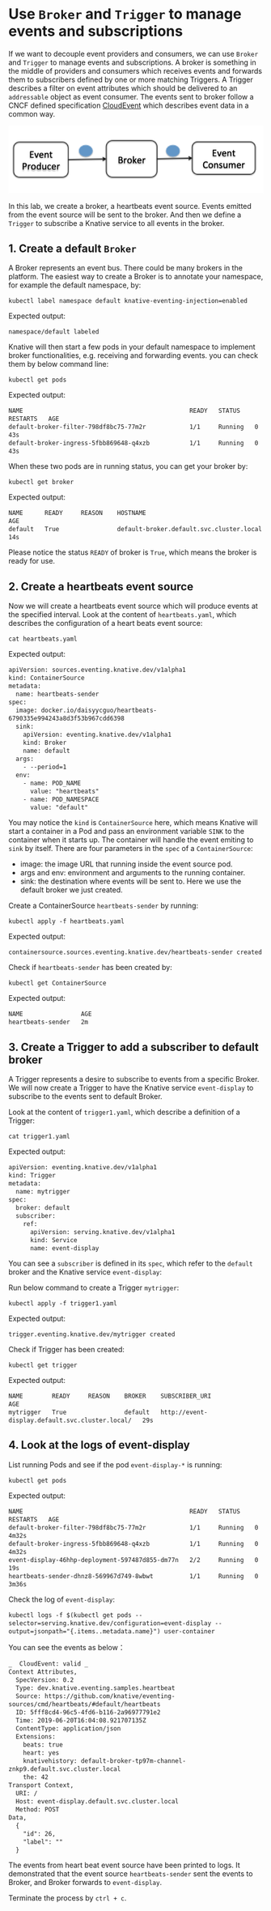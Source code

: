 # Use `Broker` and `Trigger` to manage events and subscriptions

If we want to decouple event providers and consumers, we can use `Broker` and `Trigger` to manage events and subscriptions. A broker is something in the middle of providers and consumers which receives events and forwards them to subscribers defined by one or more matching Triggers. A Trigger describes a filter on event attributes which should be delivered to an `addressable` object as event consumer. The events sent to broker follow a CNCF defined specification [CloudEvent](https://cloudevents.io/) which describes event data in a common way. 

![](../images/knative-triggermode.png)

In this lab, we create a broker, a heartbeats event source. Events emitted from the event source will be sent to the broker. And then we define a `Trigger` to subscribe a Knative service to all events in the broker.

## 1. Create a default `Broker`

A Broker represents an event bus. There could be many brokers in the platform. The easiest way to create a Broker is to annotate your namespace, for example the default namespace, by:

```text
kubectl label namespace default knative-eventing-injection=enabled
```

Expected output:
```
namespace/default labeled
```

Knative will then start a few pods in your default namespace to implement broker functionalities, e.g. receiving and forwarding events. you can check them by below command line:
```
kubectl get pods
```

Expected output:
```
NAME                                              READY   STATUS    RESTARTS   AGE
default-broker-filter-798df8bc75-77m2r            1/1     Running   0          43s
default-broker-ingress-5fbb869648-q4xzb           1/1     Running   0          43s
```

When these two pods are in running status, you can get your broker by:
```text
kubectl get broker
```

Expected output:
```
NAME      READY     REASON    HOSTNAME                                   AGE
default   True                default-broker.default.svc.cluster.local   14s
```

Please notice the status `READY` of broker is `True`, which means the broker is ready for use.


## 2. Create a heartbeats event source

Now we will create a heartbeats event source which will produce events at the specified interval. Look at the content of `heartbeats.yaml`, which describes the configuration of a heart beats event source:

```text
cat heartbeats.yaml
```

Expected output:
```
apiVersion: sources.eventing.knative.dev/v1alpha1
kind: ContainerSource
metadata:
  name: heartbeats-sender
spec:
  image: docker.io/daisyycguo/heartbeats-6790335e994243a8d3f53b967cdd6398
  sink:
    apiVersion: eventing.knative.dev/v1alpha1
    kind: Broker
    name: default
  args:
    - --period=1
  env:
    - name: POD_NAME
      value: "heartbeats"
    - name: POD_NAMESPACE
      value: "default"
```

You may notice the `kind` is `ContainerSource` here, which means Knative will start a container in a Pod and pass an environment variable `SINK` to the container when it starts up. The container will handle the event emiting to `sink` by itself. There are four parameters in the `spec` of a `ContainerSource`:
- image: the image URL that running inside the event source pod.
- args and env: environment and arguments to the running container.
- sink: the destination where events will be sent to. Here we use the default broker we just created.

Create a ContainerSource `heartbeats-sender` by running:
```text
kubectl apply -f heartbeats.yaml
```

Expected output:
```
containersource.sources.eventing.knative.dev/heartbeats-sender created
```

Check if `heartbeats-sender` has been created by:
```text
kubectl get ContainerSource
```

Expected output:
```
NAME                AGE
heartbeats-sender   2m
```

## 3. Create a Trigger to add a subscriber to default broker

A Trigger represents a desire to subscribe to events from a specific Broker. We will now create a Trigger to have the Knative service `event-display` to subscribe to the events sent to default Broker.

Look at the content of `trigger1.yaml`, which describe a definition of a Trigger:
```text
cat trigger1.yaml
```

Expected output:
```
apiVersion: eventing.knative.dev/v1alpha1
kind: Trigger
metadata:
  name: mytrigger
spec:
  broker: default
  subscriber:
    ref:
      apiVersion: serving.knative.dev/v1alpha1
      kind: Service
      name: event-display
```

You can see a `subscriber` is defined in its `spec`, which refer to the `default` broker and the Knative service `event-display`:

Run below command to create a Trigger `mytrigger`:
```text
kubectl apply -f trigger1.yaml
```

Expected output:
```
trigger.eventing.knative.dev/mytrigger created
```

Check if Trigger has been created:
```text
kubectl get trigger
```

Expected output:
```
NAME        READY     REASON    BROKER    SUBSCRIBER_URI                                    AGE
mytrigger   True                default   http://event-display.default.svc.cluster.local/   29s
```

## 4. Look at the logs of event-display

List running Pods and see if the pod `event-display-*` is running: 
```
kubectl get pods
```

Expected output:
```
NAME                                              READY   STATUS    RESTARTS   AGE
default-broker-filter-798df8bc75-77m2r            1/1     Running   0          4m32s
default-broker-ingress-5fbb869648-q4xzb           1/1     Running   0          4m32s
event-display-46hhp-deployment-597487d855-dm77n   2/2     Running   0          19s
heartbeats-sender-dhnz8-569967d749-8wbwt          1/1     Running   0          3m36s
```

Check the log of `event-display`:
```
kubectl logs -f $(kubectl get pods --selector=serving.knative.dev/configuration=event-display --output=jsonpath="{.items..metadata.name}") user-container
```

You can see the events as below：
```
_  CloudEvent: valid _
Context Attributes,
  SpecVersion: 0.2
  Type: dev.knative.eventing.samples.heartbeat
  Source: https://github.com/knative/eventing-sources/cmd/heartbeats/#default/heartbeats
  ID: 5fff8cd4-96c5-4fd6-b116-2a96977791e2
  Time: 2019-06-20T16:04:08.921707135Z
  ContentType: application/json
  Extensions:
    beats: true
    heart: yes
    knativehistory: default-broker-tp97m-channel-znkp9.default.svc.cluster.local
    the: 42
Transport Context,
  URI: /
  Host: event-display.default.svc.cluster.local
  Method: POST
Data,
  {
    "id": 26,
    "label": ""
  }
```

The events from heart beat event source have been printed to logs. It demonstrated that the event source `heartbeats-sender` sent the events to Broker, and Broker forwards to `event-display`.

Terminate the process by `ctrl + c`.



